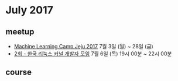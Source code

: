 # July 2017

## meetup

* [Machine Learning Camp Jeju 2017](https://www.facebook.com/events/373377136388939/) 7월 3일 (월) ~ 28일 (금)
* [2회 - 한국 리눅스 커널 개발자 모임](http://onoffmix.com/event/99896) 7월 6일 (목) 19시 00분 ~ 22시 00분

## course

